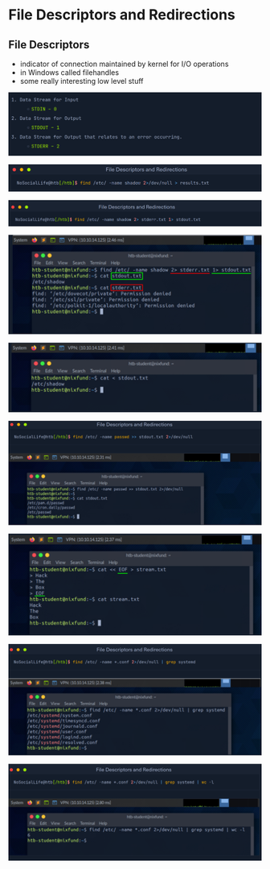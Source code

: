 # File Descriptors and Redirections

## File Descriptors

- indicator of connection maintained by kernel for I/O operations
- in Windows called filehandles
- some really interesting low level stuff 

![](assets/2024-09-21-11-59-40.png)

![](assets/2024-09-21-12-06-25.png)

![](assets/2024-09-21-12-07-02.png)

![](assets/2024-09-21-12-07-21.png)

![](assets/2024-09-21-12-08-47.png)

![](assets/2024-09-21-12-10-20.png)

![](assets/2024-09-21-12-11-28.png)

![](assets/2024-09-21-12-12-44.png)

![](assets/2024-09-21-12-13-59.png)






